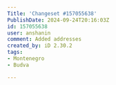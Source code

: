 ```yaml
---
Title: 'Changeset #157055638'
PublishDate: 2024-09-24T20:16:03Z
id: 157055638
user: anshanin
comment: Added addresses
created_by: iD 2.30.2
tags:
- Montenegro
- Budva

---
```

